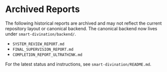 # Archived Reports

The following historical reports are archived and may not reflect the current repository layout or canonical backend. The canonical backend now lives under `smart-divination/backend/`.

- `SYSTEM_REVIEW_REPORT.md`
- `FINAL_SUPERVISION_REPORT.md`
- `COMPLETION_REPORT_ULTRATHINK.md`

For the latest status and instructions, see `smart-divination/README.md`.

